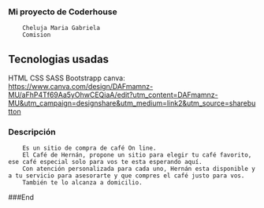 ### Mi proyecto de Coderhouse
		Cheluja Maria Gabriela
		Comision
## Tecnologias usadas
HTML
CSS
SASS
Bootstrapp
canva: https://www.canva.com/design/DAFmamnz-MU/aFhP4Tf69Aa5yOhwCEQiaA/edit?utm_content=DAFmamnz-MU&utm_campaign=designshare&utm_medium=link2&utm_source=sharebutton
### Descripción
 		Es un sitio de compra de café On line.
		El Café de Hernán, propone un sitio para elegir tu café favorito, ese café especial solo para vos te esta esperando aquí.
		Con atención personalizada para cada uno, Hernán esta disponible y a tu servicio para asesorarte y que compres el café justo para vos.
		También te lo alcanza a domicilio.
		

###End
